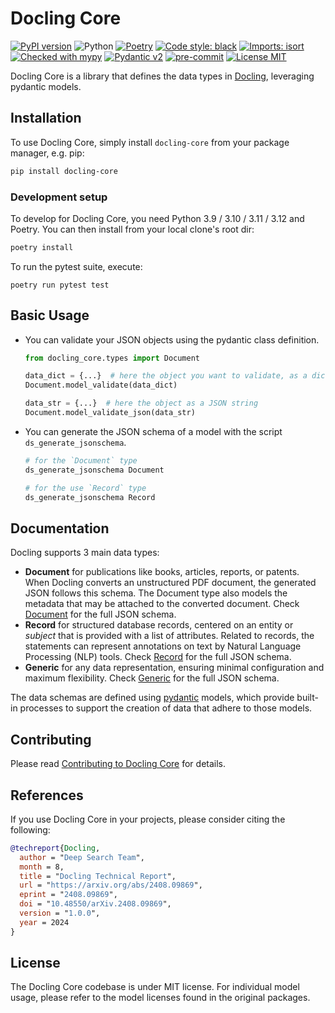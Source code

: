 # Docling Core

[![PyPI version](https://img.shields.io/pypi/v/docling-core)](https://pypi.org/project/docling-core/)
![Python](https://img.shields.io/badge/python-3.9%20%7C%203.10%20%7C%203.11%20%7C%203.12-blue)
[![Poetry](https://img.shields.io/endpoint?url=https://python-poetry.org/badge/v0.json)](https://python-poetry.org/)
[![Code style: black](https://img.shields.io/badge/code%20style-black-000000.svg)](https://github.com/psf/black)
[![Imports: isort](https://img.shields.io/badge/%20imports-isort-%231674b1?style=flat&labelColor=ef8336)](https://pycqa.github.io/isort/)
[![Checked with mypy](https://www.mypy-lang.org/static/mypy_badge.svg)](https://mypy-lang.org/)
[![Pydantic v2](https://img.shields.io/endpoint?url=https://raw.githubusercontent.com/pydantic/pydantic/main/docs/badge/v2.json)](https://pydantic.dev)
[![pre-commit](https://img.shields.io/badge/pre--commit-enabled-brightgreen?logo=pre-commit&logoColor=white)](https://github.com/pre-commit/pre-commit)
[![License MIT](https://img.shields.io/github/license/ds4sd/docling-core)](https://opensource.org/licenses/MIT)

Docling Core is a library that defines the data types in [Docling](https://github.com/DS4SD/docling), leveraging pydantic models.

## Installation

To use Docling Core, simply install `docling-core` from your package manager, e.g. pip:
```bash
pip install docling-core
```

### Development setup

To develop for Docling Core, you need Python 3.9 / 3.10 / 3.11 / 3.12 and Poetry. You can then install from your local clone's root dir:
```bash
poetry install
```

To run the pytest suite, execute:
```
poetry run pytest test
```

## Basic Usage

- You can validate your JSON objects using the pydantic class definition.

  ```py
  from docling_core.types import Document

  data_dict = {...}  # here the object you want to validate, as a dictionary
  Document.model_validate(data_dict)

  data_str = {...}  # here the object as a JSON string
  Document.model_validate_json(data_str)
  ```

- You can generate the JSON schema of a model with the script `ds_generate_jsonschema`.

  ```py
  # for the `Document` type
  ds_generate_jsonschema Document

  # for the use `Record` type
  ds_generate_jsonschema Record
  ```

## Documentation

Docling supports 3 main data types:

- **Document** for publications like books, articles, reports, or patents. When Docling converts an unstructured PDF document, the generated JSON follows this schema.
  The Document type also models the metadata that may be attached to the converted document.
  Check [Document](docs/Document.md) for the full JSON schema. 
- **Record** for structured database records, centered on an entity or _subject_ that is provided with a list of attributes.
  Related to records, the statements can represent annotations on text by Natural Language Processing (NLP) tools.
  Check [Record](docs/Record.md) for the full JSON schema. 
- **Generic** for any data representation, ensuring minimal configuration and maximum flexibility.
  Check [Generic](docs/Generic.md) for the full JSON schema. 

The data schemas are defined using [pydantic](https://pydantic-docs.helpmanual.io/) models, which provide built-in processes to support the creation of data that adhere to those models.

## Contributing

Please read [Contributing to Docling Core](./CONTRIBUTING.md) for details.

## References

If you use Docling Core in your projects, please consider citing the following:

```bib
@techreport{Docling,
  author = "Deep Search Team",
  month = 8,
  title = "Docling Technical Report",
  url = "https://arxiv.org/abs/2408.09869",
  eprint = "2408.09869",
  doi = "10.48550/arXiv.2408.09869",
  version = "1.0.0",
  year = 2024
}
```

## License

The Docling Core codebase is under MIT license.
For individual model usage, please refer to the model licenses found in the original packages.
